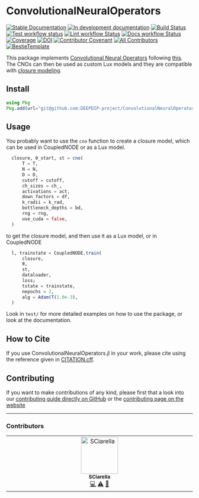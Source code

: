 # ConvolutionalNeuralOperators

[![Stable Documentation](https://img.shields.io/badge/docs-stable-blue.svg)](https://DEEPDIP-project.github.io/ConvolutionalNeuralOperators.jl/stable)
[![In development documentation](https://img.shields.io/badge/docs-dev-blue.svg)](https://DEEPDIP-project.github.io/ConvolutionalNeuralOperators.jl/dev)
[![Build Status](https://github.com/DEEPDIP-project/ConvolutionalNeuralOperators.jl/workflows/Test/badge.svg)](https://github.com/DEEPDIP-project/ConvolutionalNeuralOperators.jl/actions)
[![Test workflow status](https://github.com/DEEPDIP-project/ConvolutionalNeuralOperators.jl/actions/workflows/Test.yml/badge.svg?branch=main)](https://github.com/DEEPDIP-project/ConvolutionalNeuralOperators.jl/actions/workflows/Test.yml?query=branch%3Amain)
[![Lint workflow Status](https://github.com/DEEPDIP-project/ConvolutionalNeuralOperators.jl/actions/workflows/Lint.yml/badge.svg?branch=main)](https://github.com/DEEPDIP-project/ConvolutionalNeuralOperators.jl/actions/workflows/Lint.yml?query=branch%3Amain)
[![Docs workflow Status](https://github.com/DEEPDIP-project/ConvolutionalNeuralOperators.jl/actions/workflows/Docs.yml/badge.svg?branch=main)](https://github.com/DEEPDIP-project/ConvolutionalNeuralOperators.jl/actions/workflows/Docs.yml?query=branch%3Amain)
[![Coverage](https://codecov.io/gh/DEEPDIP-project/ConvolutionalNeuralOperators.jl/branch/main/graph/badge.svg)](https://codecov.io/gh/DEEPDIP-project/ConvolutionalNeuralOperators.jl)
[![DOI](https://zenodo.org/badge/887124272.svg)](https://doi.org/10.5281/zenodo.14191802)
[![Contributor Covenant](https://img.shields.io/badge/Contributor%20Covenant-2.1-4baaaa.svg)](CODE_OF_CONDUCT.md)
[![All Contributors](https://img.shields.io/github/all-contributors/DEEPDIP-project/ConvolutionalNeuralOperators.jl?labelColor=5e1ec7&color=c0ffee&style=flat-square)](#contributors)
[![BestieTemplate](https://img.shields.io/endpoint?url=https://raw.githubusercontent.com/JuliaBesties/BestieTemplate.jl/main/docs/src/assets/badge.json)](https://github.com/JuliaBesties/BestieTemplate.jl)

This package implements [Convolutional Neural Operators](https://medium.com/@bogdan.raonke/operator-learning-convolutional-neural-operators-for-robust-and-accurate-learning-of-pdes-ebbc43b57434) following [this](https://github.com/camlab-ethz/ConvolutionalNeuralOperator).
The CNOs can then be used as custom Lux models and they are compatible with [closure modeling](https://github.com/DEEPDIP-project/CoupledNODE.jl).

## Install

```julia
using Pkg
Pkg.add(url="git@github.com:DEEPDIP-project/ConvolutionalNeuralOperator.jl.git")
```

## Usage

You probably want to use the `cno` function to create a closure model, which can be used in CoupledNODE or as a Lux model.

```julia
  closure, θ_start, st = cno(
      T = T,
      N = N,
      D = D,
      cutoff = cutoff,
      ch_sizes = ch_,
      activations = act,
      down_factors = df,
      k_radii = k_rad,
      bottleneck_depths = bd,
      rng = rng,
      use_cuda = false,
  )
```

to get the closure model, and then use it as a Lux model, or in CoupledNODE

```julia
  l, trainstate = CoupledNODE.train(
      closure,
      θ,
      st,
      dataloader,
      loss;
      tstate = trainstate,
      nepochs = 2,
      alg = Adam(T(1.0e-3),
  )
```

Look in `test/` for more detailed examples on how to use the package, or look at the documentation.

## How to Cite

If you use ConvolutionalNeuralOperators.jl in your work, please cite using the reference given in [CITATION.cff](https://github.com/DEEPDIP-project/ConvolutionalNeuralOperators.jl/blob/main/CITATION.cff).

## Contributing

If you want to make contributions of any kind, please first that a look into our [contributing guide directly on GitHub](docs/src/90-contributing.md) or the [contributing page on the website](https://DEEPDIP-project.github.io/ConvolutionalNeuralOperators.jl/dev/90-contributing/)

---

### Contributors

<!-- ALL-CONTRIBUTORS-LIST:START - Do not remove or modify this section -->
<!-- prettier-ignore-start -->
<!-- markdownlint-disable -->
<table>
  <tbody>
    <tr>
      <td align="center" valign="top" width="14.28%"><a href="https://github.com/SCiarella"><img src="https://avatars.githubusercontent.com/u/58949181?v=4?s=100" width="100px;" alt="SCiarella"/><br /><sub><b>SCiarella</b></sub></a><br /><a href="#code-SCiarella" title="Code">💻</a> <a href="#test-SCiarella" title="Tests">⚠️</a> <a href="#maintenance-SCiarella" title="Maintenance">🚧</a></td>
    </tr>
  </tbody>
</table>

<!-- markdownlint-restore -->
<!-- prettier-ignore-end -->

<!-- ALL-CONTRIBUTORS-LIST:END -->
